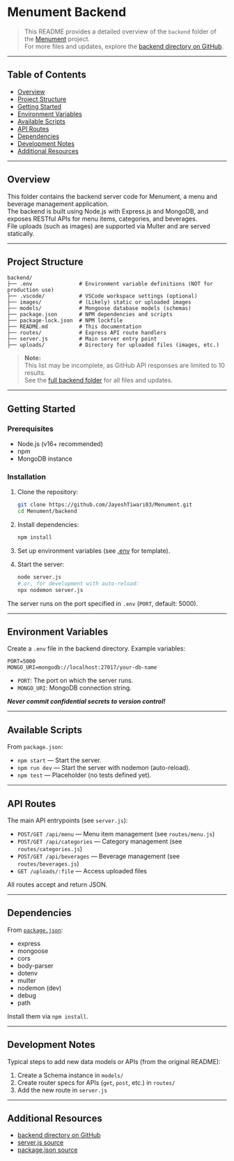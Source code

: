 # Menument Backend

> This README provides a detailed overview of the `backend` folder of the [Menument](https://github.com/JayeshTiwari03/Menument) project.  
> For more files and updates, explore the [backend directory on GitHub](https://github.com/JayeshTiwari03/Menument/tree/main/backend).

---

## Table of Contents

- [Overview](#overview)
- [Project Structure](#project-structure)
- [Getting Started](#getting-started)
- [Environment Variables](#environment-variables)
- [Available Scripts](#available-scripts)
- [API Routes](#api-routes)
- [Dependencies](#dependencies)
- [Development Notes](#development-notes)
- [Additional Resources](#additional-resources)

---

## Overview

This folder contains the backend server code for Menument, a menu and beverage management application.  
The backend is built using Node.js with Express.js and MongoDB, and exposes RESTful APIs for menu items, categories, and beverages.  
File uploads (such as images) are supported via Multer and are served statically.

---

## Project Structure

```
backend/
├── .env               # Environment variable definitions (NOT for production use)
├── .vscode/           # VSCode workspace settings (optional)
├── images/            # (Likely) static or uploaded images
├── models/            # Mongoose database models (schemas)
├── package.json       # NPM dependencies and scripts
├── package-lock.json  # NPM lockfile
├── README.md          # This documentation
├── routes/            # Express API route handlers
├── server.js          # Main server entry point
├── uploads/           # Directory for uploaded files (images, etc.)
```

> **Note:**  
> This list may be incomplete, as GitHub API responses are limited to 10 results.  
> See the [full backend folder](https://github.com/JayeshTiwari03/Menument/tree/main/backend) for all files and updates.

---

## Getting Started

### Prerequisites

- Node.js (v16+ recommended)
- npm
- MongoDB instance

### Installation

1. Clone the repository:
   ```bash
   git clone https://github.com/JayeshTiwari03/Menument.git
   cd Menument/backend
   ```

2. Install dependencies:
   ```bash
   npm install
   ```

3. Set up environment variables (see [.env](./.env) for template).

4. Start the server:
   ```bash
   node server.js
   # or, for development with auto-reload:
   npx nodemon server.js
   ```

The server runs on the port specified in `.env` (`PORT`, default: 5000).

---

## Environment Variables

Create a `.env` file in the backend directory. Example variables:

```
PORT=5000
MONGO_URI=mongodb://localhost:27017/your-db-name
```

- `PORT`: The port on which the server runs.
- `MONGO_URI`: MongoDB connection string.

**_Never commit confidential secrets to version control!_**

---

## Available Scripts

From `package.json`:

- `npm start` — Start the server.
- `npm run dev` — Start the server with nodemon (auto-reload).
- `npm test` — Placeholder (no tests defined yet).

---

## API Routes

The main API entrypoints (see `server.js`):

- `POST/GET /api/menu` — Menu item management (see `routes/menu.js`)
- `POST/GET /api/categories` — Category management (see `routes/categories.js`)
- `POST/GET /api/beverages` — Beverage management (see `routes/beverages.js`)
- `GET /uploads/:file` — Access uploaded files

All routes accept and return JSON.

---

## Dependencies

From [`package.json`](./package.json):

- express
- mongoose
- cors
- body-parser
- dotenv
- multer
- nodemon (dev)
- debug
- path

Install them via `npm install`.

---

## Development Notes

Typical steps to add new data models or APIs (from the original README):

1. Create a Schema instance in `models/`
2. Create router specs for APIs (`get`, `post`, etc.) in `routes/`
3. Add the new route in `server.js`

---

## Additional Resources

- [backend directory on GitHub](https://github.com/JayeshTiwari03/Menument/tree/main/backend)
- [server.js source](https://github.com/JayeshTiwari03/Menument/blob/main/backend/server.js)
- [package.json source](https://github.com/JayeshTiwari03/Menument/blob/main/backend/package.json)
